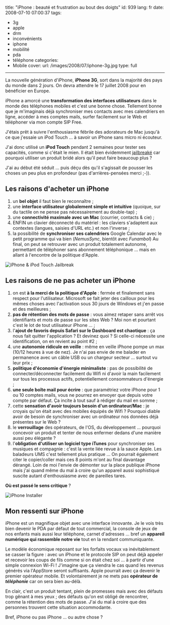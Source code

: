 title: "iPhone : beauté et frustration au bout des doigts"
id: 939
lang: fr
date: 2008-07-10 07:00:37
tags:
- 3g
- apple
- drm
- inconvénients
- iphone
- mobilité
- pda
- téléphone
categories:
- Mobile
cover:
  url: /images/2008/07/iphone-3g.jpg
  type: full
---

La nouvelle génération d'iPhone, **iPhone 3G**, sort dans la majorité des pays du monde dans 2 jours. On devra attendre le 17 juillet 2008 pour en bénéficier en Europe.

iPhone a amorcé une **transformation des interfaces utilisateurs** dans le monde des téléphones mobiles et c'est une bonne chose. Tellement bonne que je m'imaginais déjà synchroniser mes contacts avec mes calendriers en ligne, accéder à mes comptes mails, surfer facilement sur le Web et téléphoner via mon compte SIP Free.

J'étais prêt à suivre l'enthousiasme fébrile des adorateurs de Mac jusqu'à ce que j'essaie un iPod Touch ... à savoir un iPhone sans micro ni écouteur.

<!--more-->

J'ai donc utilisé un **iPod Touch** pendant 2 semaines pour tester ses capacités, comme si c'était le mien. Il était bien évidemment [jailbreaké](http://www.google.fr/search?q=define%3Ajailbreak) car pourquoi utiliser un produit bridé alors qu'il peut faire beaucoup plus ?

J'ai au début été séduit ... puis déçu dès qu'il s'agissait de pousser les choses un peu plus en profondeur (pas d'arrières-pensées merci ;-)).

## Les raisons d'acheter un iPhone

1.  un **bel objet** il faut bien le reconnaître ;
2.  une **interface utilisateur globalement simple et intuitive** (quoique, sur du tactile on ne pense pas nécessairement au double-tap) ;
3.  une **connectivité maximale avec un Mac** (courrier, contacts & cie) ;
4.  ENFIN un clavier déconnecté du matériel : les claviers s'adaptent aux contextes (langues, saisies d'URL etc.) et non l'inverse ;
5.  la possibilité de **synchroniser ses calendriers** Google Calendar avec le petit programme qui va bien (_NemusSync_, bientôt avec _Funambol_)
Au final, on peut se retrouver avec un produit totalement autonome, permettant de téléphoner sans abonnement téléphonique ... mais en allant à l'encontre de la politique d'Apple.

![iPhone & iPod Touch Jailbreak](/images/2008/07/ipod-touch-iphone-jailbreak.jpg "iPhone & iPod Touch Jailbreak")

## Les raisons de ne pas acheter un iPhone

1.  on est **à la merci de la politique d'Apple** : fermée et finalement sans respect pour l'utilisateur. Microsoft se fait jeter des cailloux pour les mêmes choses avec l'activation sous 30 jours de Windows et j'en passe et des meilleures ;
2.  **pas de rétention des mots de passe** : vous aimez retaper sans arrêt vos identifiants et mots de passe sur les sites Web ? Moi non et pourtant c'est le lot de tout utilisateur iPhone ... ;
3.  l'**ajout de favoris depuis Safari sur le Dashboard est chaotique** : ça nous fait quitter l'application ? Et devinez quoi ? Si celle-ci nécessite une identification, on en revient au point #2 ;
4.  une **autonomie ridicule en veille** : même en veille iPhone pompe un max (10/12 heures à vue de nez). Je n'ai pas envie de me balader en permanence avec un câble USB ou un chargeur secteur ... surtout vu leur prix ;
5.  **politique d'économie d'énergie minimaliste** : pas de possibilité de connecter/déconnecter facilement du Wifi ni d'avoir la main facilement sur tous les processus actifs, potentiellement consommateurs d'énergie ;
6.  **une seule boîte mail pour écrire** : que paramétriez votre iPhone pour 1 ou 10 comptes mails, vous ne pourrez en envoyer que depuis votre compte par défaut. Ça incite à tout sauf à rédiger du mail en somme ;
7.  cette **sensation d'avoir toujours besoin d'un ordinateur/Mac** : je croyais qu'on était avec des mobiles équipés de Wifi ? Pourquoi diable avoir de besoin de synchroniser avec un ordinateur nos données déjà présentes sur le Web ?
8.  le **verrouillage** des opérateurs, de l'OS, du développement ... pourquoi concevoir un produit et tenter de nous enfermer dedans d'une manière aussi peu élégante ?
9.  l'**obligation d'utiliser un logiciel type iTunes** pour synchroniser ses musiques et compagnie : c'est la vente liée revue à la sauce Apple. Les baladeurs UMS c'est tellement plus pratique ...
On pourrait également citer le copier/coller mais ces 8 points m'ont au final davantage dérangé. Loin de moi l'envie de démonter sur la place publique iPhone mais j'ai quand même du mal à croire qu'un appareil aussi sophistiqué suscite autant d'enthousiasme avec de pareilles tares.

**Où est passé le sens critique** ?

![iPhone Installer](/images/2008/07/iphone-installer.jpg "iPhone Installer")

## Mon ressenti sur iPhone

iPhone est un magnifique objet avec une interface innovante. Je le vois très bien devenir le PDA par défaut de tout commercial, la console de jeux de nos enfants mais aussi leur téléphone, carnet d'adresses ... bref un **appareil numérique qui rassemble notre vie** tout en la rendant communiquante.

Le modèle économique reposant sur les forfaits vocaux va inévitablement se casser la figure : avec un iPhone et le protocole SIP on peut déjà appeler et recevoir les coups de fils comme si on était chez soi ... à partir d'une simple connexion Wi-Fi !
J'imagine que ça viendra le cas quand les revenus générés via l'AppStore seront suffisants. Apple pourrait avec ça devenir le premier opérateur mobile. Et volontairement je ne mets pas **opérateur de _téléphonie_** car on sera bien au-délà.

En clair, c'est un produit tentant, plein de promesses mais avec des défauts trop gênant à mes yeux ; des défauts qu'on est obligé de rencontrer, comme la rétention des mots de passe. J'ai du mal à croire que des personnes trouvent cette situation accommodante.

Bref, iPhone ou pas iPhone ... ou autre chose ?
